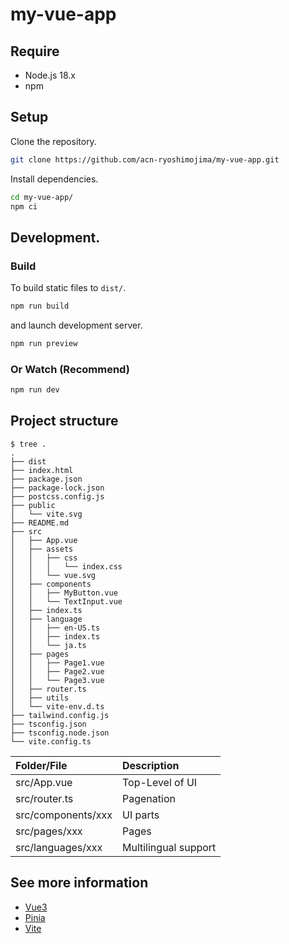 # my-vue-app

## Require
- Node.js 18.x
- npm

## Setup
Clone the repository.  
```bash
git clone https://github.com/acn-ryoshimojima/my-vue-app.git
```

Install dependencies.  
```bash
cd my-vue-app/
npm ci
```

## Development.
### Build
To build static files to `dist/`.
```bash
npm run build
```

and launch development server.
```bash
npm run preview
```

### Or Watch (Recommend)
```bash
npm run dev
```

## Project structure
```
$ tree .
.
├── dist
├── index.html
├── package.json
├── package-lock.json
├── postcss.config.js
├── public
│   └── vite.svg
├── README.md
├── src
│   ├── App.vue
│   ├── assets
│   │   ├── css
│   │   │   └── index.css
│   │   └── vue.svg
│   ├── components
│   │   ├── MyButton.vue
│   │   └── TextInput.vue
│   ├── index.ts
│   ├── language
│   │   ├── en-US.ts
│   │   ├── index.ts
│   │   └── ja.ts
│   ├── pages
│   │   ├── Page1.vue
│   │   ├── Page2.vue
│   │   └── Page3.vue
│   ├── router.ts
│   ├── utils
│   └── vite-env.d.ts
├── tailwind.config.js
├── tsconfig.json
├── tsconfig.node.json
└── vite.config.ts
```

|Folder/File|Description|
|:--|:--|
|src/App.vue|Top-Level of UI|
|src/router.ts|Pagenation|
|src/components/xxx|UI parts|
|src/pages/xxx|Pages|
|src/languages/xxx|Multilingual support|

## See more information
- [Vue3](https://ja.vuejs.org/)
- [Pinia](https://pinia.vuejs.org/)
- [Vite](https://vitejs.dev/)